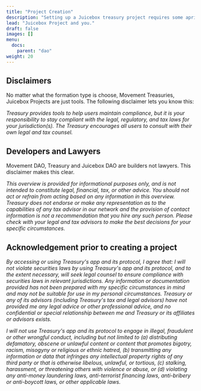 ```yaml
---
title: "Project Creation"
description: "Setting up a Juicebox treasury project requires some apriori knowledge. Let's go through them one by one."
lead: "Juicebox Project and you."
draft: false
images: []
menu:
  docs:
    parent: "dao"
weight: 20
---
```


## Disclaimers

No matter what the formation type is choose, Movement Treasuries, Juicebox Projects are just tools. The following disclaimer lets you know this:

_Treasury provides tools to help users maintain compliance, but it is your responsibility to stay compliant with the legal, regulatory, and tax laws for your jurisdiction(s). The Treasury encourages all users to consult with their own legal and tax counsel._

## Developers and Lawyers

Movement DAO, Treasury and Juicebox DAO are builders not lawyers. This disclaimer makes this clear.

_This overview is provided for informational purposes only, and is not intended to constitute legal, financial, tax, or other advice. You should not act or refrain from acting based on any information in this overview. Treasury does not endorse or make any representation as to the capabilities of any tax advisor in our network and the provision of contact information is not a recommendation that you hire any such person. Please check with your legal and tax advisors to make the best decisions for your specific circumstances._

## Acknowledgement prior to creating a project

_By accessing or using Treasury's app and its protocol, I agree that: I will not violate securities laws by using Treasury's app and its protocol, and to the extent necessary, will seek legal counsel to ensure compliance with securities laws in relevant jurisdictions. Any information or documentation provided has not been prepared with my specific circumstances in mind and may not be suitable for use in my personal circumstances. Treasury or any of its advisors (including Treasury's tax and legal advisors) have not provided me any legal advice or other professional advice, and no confidential or special relationship between me and Treasury or its affiliates or advisors exists._

_I will not use Treasury's app and its protocol to engage in illegal, fraudulent or other wrongful conduct, including but not limited to (a) distributing defamatory, obscene or unlawful content or content that promotes bigotry, racism, misogyny or religious or ethnic hatred, (b) transmitting any information or data that infringes any intellectual property rights of any third party or that is otherwise libelous, unlawful, or tortious, (c) stalking, harassment, or threatening others with violence or abuse, or (d) violating any anti-money laundering laws, anti-terrorist financing laws, anti-bribery or anti-boycott laws, or other applicable laws._

